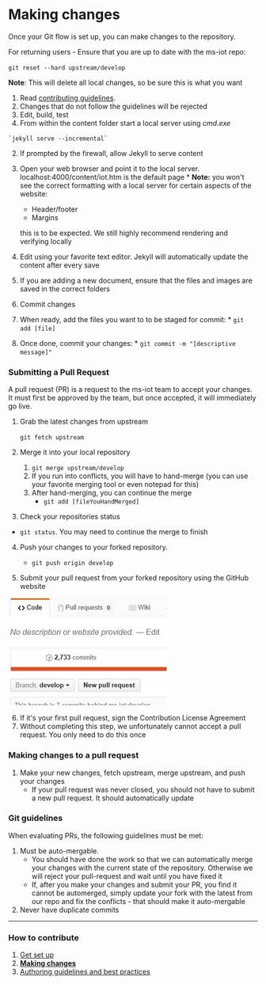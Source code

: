 # Making changes

Once your Git flow is set up, you can make changes to the repository.

For returning users - Ensure that you are up to date with the ms-iot repo:

  `git reset --hard upstream/develop`
  
**Note**: This will delete all local changes, so be sure this is what you want

1. Read [contributing guidelines](authoring-guidelines.md).
  1. Changes that do not follow the guidelines will be rejected
2. Edit, build, test
  1. From within the content folder start a local server using *cmd.exe*
  
    `jekyll serve --incremental`
  2. If prompted by the firewall, allow Jekyll to serve content
  3. Open your web browser and point it to the local server. localhost:4000/content/iot.htm is the default page
    * **Note:** you won't see the correct formatting with a local server for certain aspects of the website:
        * Header/footer
        * Margins
  
        this is to be expected. We still highly recommend rendering and verifying locally
  4. Edit using your favorite text editor. Jekyll will automatically update the content after every save
  5. If you are adding a new document, ensure that the files and images are saved in the correct folders
3. Commit changes 
  1. When ready, add the files you want to to be staged for commit:
    * `git add [file]`
  2. Once done, commit your changes:
    * `git commit -m "[descriptive message]" `

### Submitting a Pull Request

A pull request (PR) is a request to the ms-iot team to accept your changes. It must first be approved by the team, but once accepted, it will immediately go live.

1. Grab the latest changes from upstream

    `git fetch upstream`
    
2. Merge it into your local repository
    1. `git merge upstream/develop`
    2. If you run into conflicts, you will have to hand-merge (you can use your favorite merging tool or even notepad for this)
    3. After hand-merging, you can continue the merge
        * `git add [fileYouHandMerged]`
        
3. Check your repositories status
  * `git status`. You may need to continue the merge to finish

4. Push your changes to your forked repository.
    * `git push origin develop`
    
5. Submit your pull request from your forked repository using the GitHub website

  ![Pull request](../images/contribute/newPR.png) 

6. If it's your first pull request, sign the Contribution License Agreement 
  1.	Without completing this step, we unfortunately cannot accept a pull request. You only need to do this once 

### Making changes to a pull request

1. Make your new changes, fetch upstream, merge upstream, and push your changes
    * If your pull request was never closed, you should not have to submit a new pull request. It should automatically update
    
### Git guidelines

When evaluating PRs, the following guidelines must be met:

1. Must be auto-mergable.
    * You should have done the work so that we can automatically merge your changes with the current state of the repository. Otherwise we will reject your pull-request and wait until you have fixed it
    * If, after you make your changes and submit your PR, you find it cannot be automerged, simply update your fork with the latest from our repo and fix the conflicts - that should make it auto-mergable
2. Never have duplicate commits

___

### How to contribute

1. [Get set up](get-setup.md)
2. **[Making changes](making-changes.md)** 
3. [Authoring guidelines and best practices](authoring-guidelines.md.md)
